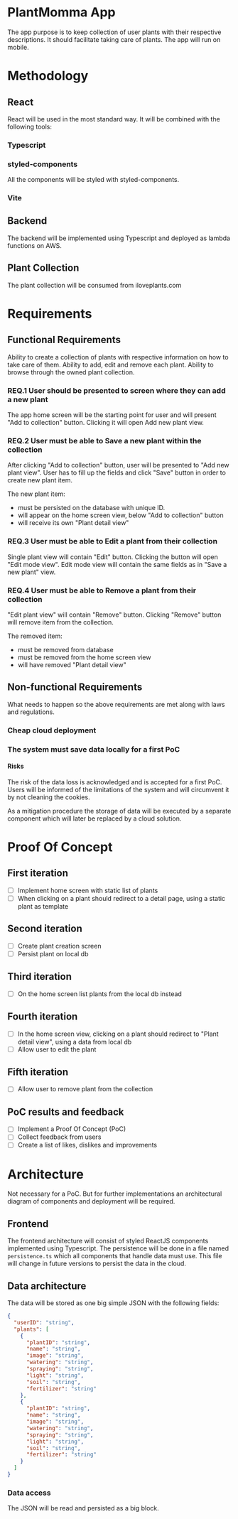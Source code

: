 # PlantMomma App

The app purpose is to keep collection of user plants with their respective descriptions.
It should facilitate taking care of plants. 
The app will run on mobile.

# Methodology

## React
React will be used in the most standard way. It will be combined with the following tools:

### Typescript

### styled-components
All the components will be styled with styled-components.

### Vite

## Backend
The backend will be implemented using Typescript and deployed as lambda functions on AWS.

## Plant Collection
The plant collection will be consumed from iloveplants.com

# Requirements

## Functional Requirements

Ability to create a collection of plants with respective information on how to take care of them.
Ability to add, edit and remove each plant.
Ability to browse through the owned plant collection.

### REQ.1 User should be presented to screen where they can add a new plant

The app home screen will be the starting point for user and will present 
"Add to collection" button. Clicking it will open Add new plant view.

### REQ.2 User must be able to Save a new plant within the collection

After clicking "Add to collection" button, user will be presented to "Add new plant view".
User has to fill up the fields and click "Save" button in order to create new plant item.

The new plant item:
- must be persisted on the database with unique ID.
- will appear on the home screen view, below "Add to collection" button
- will receive its own "Plant detail view"

### REQ.3 User must be able to Edit a plant from their collection

Single plant view will contain "Edit" button. Clicking the button will open 
"Edit mode view".
Edit mode view will contain the same fields as in "Save a new plant" view.

### REQ.4 User must be able to Remove a plant from their collection

"Edit plant view" will contain "Remove" button. Clicking "Remove" button will remove item from
the collection.

The removed item:
- must be removed from database 
- must be removed from the home screen view
- will have removed "Plant detail view"

## Non-functional Requirements

What needs to happen so the above requirements are met along with laws and regulations.

### Cheap cloud deployment

### The system must save data locally for a first PoC

#### Risks

The risk of the data loss is acknowledged and is accepted for a first PoC. 
Users will be informed of the limitations of the system and will circumvent it 
by not cleaning the cookies.

As a mitigation procedure the storage of data will be executed by a separate 
component which will later be replaced by a cloud solution.

# Proof Of Concept

## First iteration

- [ ] Implement home screen with static list of plants
- [ ] When clicking on a plant should redirect to a detail page, using a static plant as template

## Second iteration

- [ ] Create plant creation screen
- [ ] Persist plant on local db

## Third iteration

- [ ] On the home screen list plants from the local db instead

## Fourth iteration

- [ ] In the home screen view, clicking on a plant should redirect to "Plant detail view",
  using a data from local db
- [ ] Allow user to edit the plant

## Fifth iteration

- [ ] Allow user to remove plant from the collection

## PoC results and feedback

- [ ] Implement a Proof Of Concept (PoC)
- [ ] Collect feedback from users
- [ ] Create a list of likes, dislikes and improvements

# Architecture

Not necessary for a PoC. But for further implementations an architectural 
diagram of components and deployment will be required.

## Frontend

The frontend architecture will consist of styled ReactJS components implemented using Typescript.
The persistence will be done in a file named `persistence.ts` which all components that 
handle data must use.
This file will change in future versions to persist the data in the cloud.

## Data architecture

The data will be stored as one big simple JSON with the following fields:

```json
{
  "userID": "string",
  "plants": [
    {
      "plantID": "string",
      "name": "string",
      "image": "string",
      "watering": "string",
      "spraying": "string",
      "light": "string",
      "soil": "string",
      "fertilizer": "string"
    },
    {
      "plantID": "string",
      "name": "string",
      "image": "string",
      "watering": "string",
      "spraying": "string",
      "light": "string",
      "soil": "string",
      "fertilizer": "string"
    }
  ]
}
```

### Data access

The JSON will be read and persisted as a big block.
